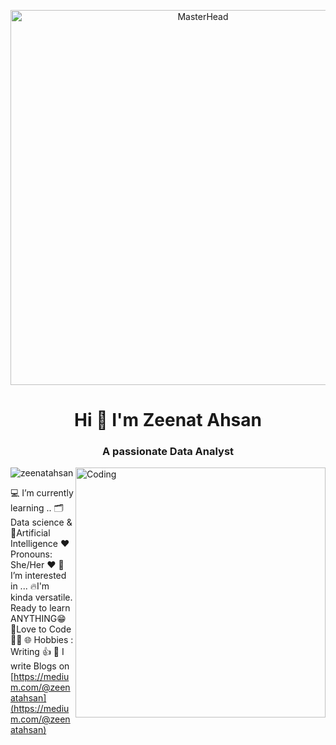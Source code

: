 <p align="center">
  <img src="https://i.pinimg.com/originals/9e/0a/c8/9e0ac82bc17ff00708da6bd09593177e.gif" alt="MasterHead" width="600" length="1000">
</p>



<h1 align="center">Hi 👋 I'm Zeenat Ahsan </h1>
<h3 align="center">A passionate Data Analyst</h3>

<img align="right" alt="Coding" width="400" src="https://cdn.dribbble.com/users/1668950/screenshots/3863114/media/b8245420aaaad501f66af5ac0ea7df2d.gif">

<p align="left"> <img src="https://komarev.com/ghpvc/?username=zeenatahsan&label=Profile%20views&color=0e75b6&style=flat" alt="zeenatahsan" /> </p>

💻 I’m currently learning ..
🗂️ Data science & 🤖Artificial Intelligence
❤️ Pronouns: She/Her ♥
👀 I’m interested in ...
🔥I'm kinda versatile. Ready to learn ANYTHING😁
🌱Love to Code 👨‍💻
🌐 Hobbies : Writing 👍
📝 I write Blogs on [https://medium.com/@zeenatahsan](https://medium.com/@zeenatahsan)

